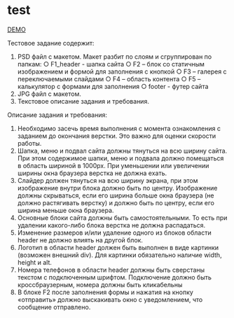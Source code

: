 # test

[DEMO](https://aleksandrlinnik1.github.io/test/dist/)

Тестовое задание содержит: 
1.    PSD файл с макетом. Макет разбит по слоям и сгруппирован по папкам:
○     F1_header - шапка сайта
○     F2 – блок со статичным изображением и формой для заполнения с кнопкой
○     F3 – галерея с переключаемыми слайдами
○     F4 – область контента
○     F5 – калькулятор с формами для заполнения
○     footer - футер сайта
2.    JPG файл с макетом.
3.    Текстовое описание задания и требования.

Описание задания и требования:
1.	Необходимо засечь время выполнения с момента ознакомления с заданием до окончания верстки. Это важно для оценки скорости работы.
2.    Шапка, меню и подвал сайта должны тянуться на всю ширину сайта. При этом содержимое шапки, меню и подвала должно помещаться в область шириной в 1000px. При уменьшении или увеличении ширины окна браузера верстка не должна ехать.
3.    Слайдер должен тянуться на всю ширину экрана, при этом изображение внутри блока должно быть по центру. Изображение должны скрываться, если его ширина больше окна браузера (не должно растягивать верстку) и должно быть по центру, если его ширина меньше окна браузера.
4.    Основные блоки сайта должны быть самостоятельными. То есть при удалении какого-либо блока верстка не должна распадаться. 
5.    Изменение размеров и/или удаление одного из блоков области header не должно влиять на другой блок.
6.    Логотип в области header должен быть выполнен в виде картинки (возможен внешний div). Для картинки обязательно наличие width, height и alt.
7.    Номера телефонов в области header должны быть сверстаны текстом с подключенным шрифтом. Подключение должно быть кроссбраузерным, номера должны быть кликабельны 
8.    В блоке F2 после заполнения формы и нажатия на кнопку «отправить» должно выскакивать окно с уведомлением, что сообщение отправлено.


